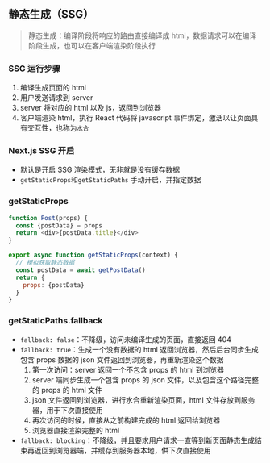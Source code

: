 ## 静态生成（SSG）

> 静态生成：编译阶段将响应的路由直接编译成 html，数据请求可以在编译阶段生成，也可以在客户端渲染阶段执行

### SSG 运行步骤

1. 编译生成页面的 html
2. 用户发送请求到 server
3. server 将对应的 html 以及 js，返回到浏览器
4. 客户端渲染 html，执行 React 代码将 javascript 事件绑定，激活以让页面具有交互性，也称为`水合`

### Next.js SSG 开启

- 默认是开启 SSG 渲染模式，无非就是没有缓存数据
- `getStaticProps`和`getStaticPaths` 手动开启，并指定数据

### getStaticProps

```javascript
function Post(props) {
  const {postData} = props
  return <div>{postData.title}</div>
}

export async function getStaticProps(context) {
  // 模拟获取静态数据
  const postData = await getPostData()
  return {
    props: {postData}
  }
}
```

### getStaticPaths.fallback

- `fallback: false`：不降级，访问未编译生成的页面，直接返回 404
- `fallback: true`：生成一个没有数据的 html 返回浏览器，然后后台同步生成包含 props 数据的 json 文件返回到浏览器，再重新渲染这个数据
  1. 第一次访问：server 返回一个不包含 props 的 html 到浏览器
  2. server 端同步生成一个包含 props 的 json 文件，以及包含这个路径完整的 props 的 html 文件
  3. json 文件返回到浏览器，进行水合重新渲染页面，html 文件存放到服务器，用于下次直接使用
  4. 再次访问的时候，直接从之前构建完成的 html 返回给浏览器
  5. 浏览器直接渲染完整的 html
- `fallback: blocking`：不降级，并且要求用户请求一直等到新页面静态生成结束再返回到浏览器端，并缓存到服务器本地，供下次直接使用
